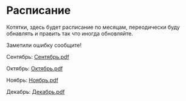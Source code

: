 # Расписание
Котятки, здесь будет расписание по месяцам, переодически буду обнавлять и править так что иногда обновляйте.

Заметили ошибку сообщите!

Сентябрь:
[Сентябрь.pdf](https://github.com/Vanchichi/timetable/files/9617901/default.pdf)

Октябрь:
[Октябрь.pdf](https://github.com/Vanchichi/timetable/files/9617907/default.pdf)

Ноябрь:
[Ноябрь.pdf](https://github.com/Vanchichi/timetable/files/9617911/default.pdf)

Декабрь:
[Декабрь.pdf](https://github.com/Vanchichi/timetable/files/9617913/default.pdf)
